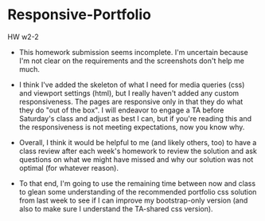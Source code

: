 # Responsive-Portfolio
HW w2-2

- This homework submission seems incomplete. I'm uncertain because I'm not clear on the requirements and the screenshots don't help me much.

- I think I've added the skeleton of what I need for media queries (css) and viewport settings (html), but I really haven't added any custom responsiveness. The pages are responsive only in that they do what they do "out of the box". I will endeavor to engage a TA before Saturday's class and adjust as best I can, but if you're reading this and the responsiveness is not meeting expectations, now you know why.

- Overall, I think it would be helpful to me (and likely others, too) to have a class review after each week's homework to review the solution and ask questions on what we might have missed and why our solution was not optimal (for whatever reason).

- To that end, I'm going to use the remaining time between now and class to glean some understanding of the recommended portfolio css solution from last week to see if I can improve my bootstrap-only version (and also to make sure I understand the TA-shared css version).
